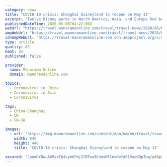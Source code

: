 ```yaml
---
category: news
title: "COVID-19 crisis: Shanghai Disneyland to reopen on May 11"
excerpt: "Twelve Disney parks in North America, Asia, and Europe had been closed for the past one month, making a dent in the company's profits..shanghai disneyland. disneyland reopens. china destinations. travel ban."
publishedDateTime: 2020-05-08T04:22:00Z
webUrl: "https://travel.manoramaonline.com/travel/travel-news/2020/05/08/covid-19-shanghai-disneyland-reopen.html"
ampWebUrl: "https://travel.manoramaonline.com/travel/travel-news/2020/05/08/covid-19-shanghai-disneyland-reopen.amp.html"
cdnAmpWebUrl: "https://travel-manoramaonline-com.cdn.ampproject.org/c/s/travel.manoramaonline.com/travel/travel-news/2020/05/08/covid-19-shanghai-disneyland-reopen.amp.html"
type: article
quality: 85
heat: 85
published: false

provider:
  name: Manorama Online
  domain: manoramaonline.com

topics:
  - Coronavirus in China
  - Coronavirus in Asia
  - Coronavirus

tags:
  - China-Shanghai
  - CN
  - CN-SH

images:
  - url: "https://img.manoramaonline.com/content/dam/mm/en/travel/travel-news/images/2020/5/8/shanghai-disney.jpg"
    width: 845
    height: 440
    title: "COVID-19 crisis: Shanghai Disneyland to reopen on May 11"

secured: "CaomDY8wuA69sxEU4symUFmjI7BTwx9CduvMlCnxNofA01VaqKDpTbq/q48pX601rErIA+oxsHcqER0aKCprzJhK4/f0KVOtlTxwYwfPoy9McvcLyg9a34+35qY95uEr6suYOamOxroq60k/BjB4wL99cRT83vlgGD28FzLwpSxAq5nEEBB5lEYr5uOlGlkzEg0KBvbzBRK3HdN89Co2/xhgwDpRZMvcumBY4h9P1tsxY89onvpka0VbD1oWMAoOOj3WhZnBjrnN1E9rwYHh4dgXMFs2EcXrB3Ugj6XbaCH8uVv4GuRiOoNTS9dKfcQRG/mDV+zkZQlPWl7LoHxmC7coB+QqLs230W6tKbWqctVF6HHcymjJK8ciOYT3i5uCdSz9HY75L+QvfLBWm/ZO0RzZAsjlrNKk7OGqSqQ9YeS5eaSqyNJTOw3gJQOtKQOaxWj9rBga8agJHU9pbqYAge7rfctMKqW7BQvrKV0wL1I=;nMlRYSbzn2tCDHQ9D0znLA=="
---
```


